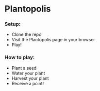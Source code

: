 # Plantopolis

### Setup:

- Clone the repo
- Visit the Plantopolis page in your browser
- Play!

### How to play:

- Plant a seed
- Water your plant
- Harvest your plant
- Receive a point!
